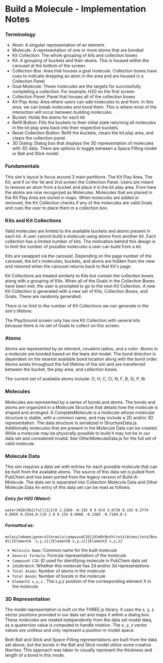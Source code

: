Build a Molecule - Implementation Notes
================

### Terminology

- Atom: A singular representation of an element.
- Molecule: A representation of one or more atoms that are bonded
- Kit Collection: The whole grouping of kits and collection boxes
- Kit: A grouping of buckets and their atoms. This is housed within the carousel at the bottom of the screen.
- Collection Box: Area that houses a goal molecule. Collection boxes have cues to indicate dropping an atom in the area
  and are housed in a Collection Panel
- Goal Molecule: These molecules are the targets for successfully completing a collection. For example, H20 on the first
  screen
- Collection Panel: Panel that houses all of the collection boxes
- Kit Play Area: Area where users can add molecules to and from. In this area, we can break molecules and bond them.
  This
  is where most of the interaction will occur between building molecules.
- Bucket: Holds the atoms for each kit
- Refill Button: Fills the buckets to their initial state returning all molecules in the kit play area back into their
  respective buckets.
- Reset Collection Button: Refill the buckets, clears the kit play area, and clears the collection panel.
- 3D Dialog: Dialog box that displays the 3D representation of molecules with 3D data. There are options to toggle
  between a Space Filling model or Ball and Stick model.

### Fundamentals

This sim's layout is focus around 3 main partitions: The Kit Play Area, The Kit, and if on the 1st and 2nd screen the
Collection Panel. Users are meant to remove an atom from a bucket and place it in the kit play area. From here the atoms
are now recognized as Molecules. Molecules that are placed in the Kit Play Area are stored in maps. When molecules are
added
or removed, the Kit Collection checks if any of the molecules are valid Goals and cues the user to place them in a
collection
box.

### Kits and Kit Collections

Valid molecules are limited to the available buckets and atoms present in each kit. A user cannot build a molecule using
atoms from another kit. Each collection has a limited number of kits. The motivation behind this design is to limit the
number of
possible molecules a user can build from a kit.

Kits are swapped via the carousel. Depending on the page number of the carousel, the kit's molecules, buckets, and atoms
are hidden from the view and restored when the carousel returns back to that Kit's page.

Kit Collections are treated similarly to Kits but contain the collection boxes along with a grouping of Kits. When all
of the Goals in the Collection Boxes have been met, the user is prompted to go to the next Kit Collection. A new Kit
Collection is generated with a new set of Kits, Collection Boxes, and Goals. These are randomly generated.

There is no limit to the number of Kit Collections we can generate in the sim's lifetime.

The PlayGround screen only has one Kit Collection with several kits because there is no set of Goals to collect on this
screen.

### Atoms

Atoms are represented by an element, covalent radius, and a color. Atoms in a molecule are bonded based on the lewis dot
model. The bond direction is dependent on the nearest available bond location along with the bond order. Atoms exists
throughout the full lifetime of the sim and are transferred between the bucket, the play area, and collection boxes.

The current set of available atoms include: O, H, C, Cl, N, F, B, Si, P, Br

### Molecules

Molecules are represented by a series of bonds and atoms. The bonds and atoms are organized in a Molecule Structure
that details how the molecule is shaped and arranged. A CompleteMolecule is a molecule whose molecular structure is
stable,
with a common name, and may include a 2D and/or 3D representation. The data structure is serialized in StructureData.js.
Additionally molecules that are present in the Molecule Data can be created. While a molecule may be physically possible
to build it may not be in our data set and considered invalid. See OtherMoleculeData.js for the full set of valid
molecule.

### Molecule Data

This sim requires a data set with entries for each possible molecule that can be built from the available atoms. The
source of this data set is pulled from PubChem and has been ported from the legacy version of Build-A-Molecule. The data
set is separated into Collection Molecule Data and Other Molecule Data
An entry of this data set can be read as follows:

##### Entry for H20 (Water):

`water|H2O|962|full|3|2|O 2.5369 -0.155 0 0 0|H 3.0739 0.155 0.2774 0.8929 0.2544,0-1|H 2.0 0.155 0.6068 -0.2383 -0.7169,0-1`

##### Formatted as:

`moleculeName|generalFormula|compoundCID|2d3dOrBoth|totalAtoms|totalBonds|{ElementA  x,y,z}|{ElementB x,y,z}|{ElementZ x,y,z}`

- `Molecule Name`: Common name for the built molecule
- `General Formula`:  Formula representation of the molecule
- `Compound CID`: ID used for identifying molecule in PubChem data set
- `2d3dOrBoth`: Whether this molecule has 2d and/or 3d representations
- `Total Atoms`: Number of atoms in the molecule
- `Total Bonds`: Number of bonds in the molecule
- `ElementX x,y,z` : The x,y,z position of the corresponding element X in the molecule

### 3D Representation

The model representation is built on the THREE.js library. It uses the x, y, z vector positions provided in our data set
and maps it within a dialog box. These molecules are rotated independently from the data set model data, as a quaternion
value is computed to handle rotation. The x, y, z vector values are unitless and only represent a position in model
space.

Both Ball and Stick and Space-Filling representations are built from the data set above, but the bonds in the Ball and
Stick
model utilize some creative liberties. This approach was taken to visually represent the thickness and length of a bond
in this mode.
